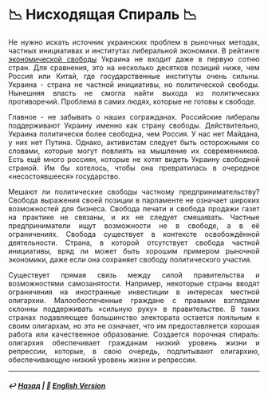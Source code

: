 # 📉 Нисходящая Спираль 📉 

<p align="justify">Не нужно искать источник украинских проблем в рыночных методах, частных инициативах и институтах либеральной экономики. В рейтинге <a href="https://www.heritage.org/index/country/ukraine?version=757">экономической свободы</a> Украина не входит даже в первую сотню стран. Для сравнения, это на несколько десятков позиций ниже, чем Россия или Китай, где государственные институты очень сильны. Украина - страна не частной инициативы, но политической свободы. Нынешняя власть не смогла найти выхода из политических противоречий. Проблема в самих людях, которые не готовы к свободе.</p>

<p align="justify">Главное - не забывать о наших согражданах. Российские либералы поддерживают Украину именно как страну свободы. Действительно, Украина политически более свободна, чем Россия. У нас нет Майдана, у них нет Путина. Однако, активистам следует быть осторожными со словами, которые могут повлиять на мышление их современников. Есть ещё много россиян, которые не хотят видеть Украину свободной страной. Им бы хотелось, чтобы она превратилась в очередное «несостоявшееся» государство.</p>

<p align="justify">Мешают ли политические свободы частному предпринимательству? Свобода выражения своей позиции в парламенте не означает широких возможностей для бизнеса. Свобода печати и свобода продажи газет на практике не связаны, и их не следует смешивать. Частные предприниматели ищут возможности не в свободе, а в её ограничениях. Свобода существует в контексте освобождённой деятельности. Страна, в которой отсутствует свобода частной инициативы, вряд ли может быть хорошим примером рыночной экономики, даже если она сохраняет свободу политического участия.</p>

<p align="justify">Существует прямая связь между силой правительства и возможностями самозанятости. Например, некоторые страны вводят ограничения на иностранные инвестиции в интересах местной олигархии. Малообеспеченные граждане с правыми взглядами склонны поддерживать «сильную руку» в правительстве. В таких странах подавляющее большинство электората остается лояльным к своим олигархам, но это не означает, что им предоставляется хорошая работа или качественное образование. Создается порочная спираль: олигархия обеспечивает гражданам низкий уровень жизни и репрессии, которые, в свою очередь, подпитывают олигархию, обеспечивающую низкий уровень жизни и репрессии.</p>

***

##### ↩️ [Назад](index-2.md) | 🗽 [English Version](downward_spiral.md) 

